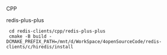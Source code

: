 

CPP

redis-plus-plus

```
 cd redis-clients/cpp/redis-plus-plus
 cmake -B build -DCMAKE_PREFIX_PATH=/mnt/d/WorkSpace/4openSourceCode/redis-clients/c/hiredis/install
 
```

